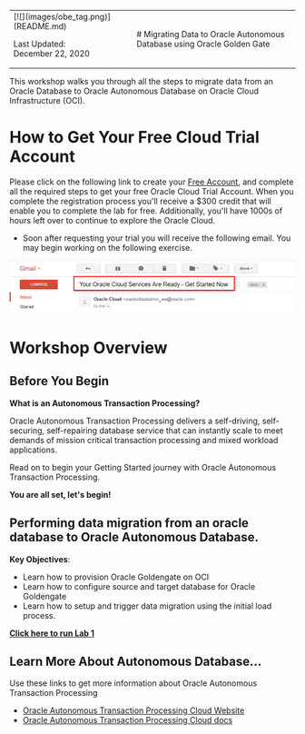 <table class="tbl-heading"><tr><td class="td-logo">[![](images/obe_tag.png)](README.md)

Last Updated:<br>December 22, 2020
</td>
<td class="td-banner">
# Migrating Data to Oracle Autonomous Database using Oracle Golden Gate
</td></tr><table>


This workshop walks you through all the steps to migrate data from an Oracle Database to Oracle Autonomous Database on Oracle Cloud Infrastructure (OCI).


# How to Get Your Free Cloud Trial Account
Please click on the following link to create your <a class=“trial-link” href="https://myservices.us.oraclecloud.com/mycloud/signup?language=en&sourceType=:ex:tb:::RC_NAMK181011P00041:ATPHOL&SC=:ex:tb:::RC_NAMK181011P00041:ATPHOL&pcode=NAMK181011P00041" target="_trial">Free Account</a>, and complete all the required steps to get your free Oracle Cloud Trial Account. When you complete the registration process you'll receive a $300 credit that will enable you to complete the lab for free.  Additionally, you'll have 1000s of hours left over to continue to explore the Oracle Cloud.

  - Soon after requesting your trial you will receive the following email. You may begin working on the following exercise.

  ![](images/readme/code_9.png)


# Workshop Overview

## Before You Begin
**What is an Autonomous Transaction Processing?**

Oracle Autonomous Transaction Processing delivers a self-driving, self-securing, self-repairing database service that can instantly scale to meet demands of mission critical transaction processing and mixed workload applications.  

Read on to begin your Getting Started journey with Oracle Autonomous Transaction Processing.

**You are all set, let's begin!**


## Performing data migration from an oracle database to Oracle Autonomous Database.

**Key Objectives**:

- Learn how to provision Oracle Goldengate on OCI
- Learn how to configure source and target database for Oracle Goldengate
- Learn how to setup and trigger data migration using the initial load process.

**[Click here to run Lab 1](LabGuide1400SettingUpGoldenGatetoReplicateDataFromOn-PremiseToCloud.md)**


## Learn More About Autonomous Database...

Use these links to get more information about Oracle Autonomous Transaction Processing

- [Oracle Autonomous Transaction Processing Cloud Website](https://www.oracle.com/database/autonomous-transaction-processing.html)
- [Oracle Autonomous Transaction Processing Cloud docs](https://docs.oracle.com/en/cloud/paas/atp-cloud/index.html)
